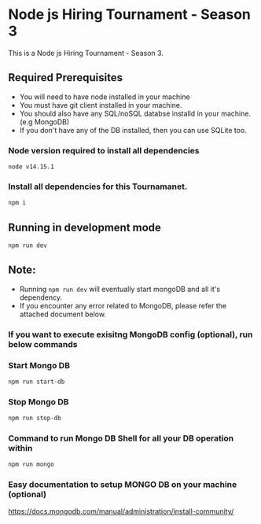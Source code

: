 #  Node js Hiring Tournament - Season 3

This is a Node js Hiring Tournament - Season 3. 

## Required Prerequisites

-   You will need to have node installed in your machine
-   You must have git client installed in your machine.
-   You should also have any SQL/noSQL databse installd in your machine. (e.g MongoDB)
-   If you don't have any of the DB installed, then you can use SQLite too.

### Node version required to install all dependencies

```
node v14.15.1 
```

### Install all dependencies for this Tournamanet.

```bash
npm i
```

## Running in development mode

```bash
npm run dev
```

## Note:

-   Running `npm run dev` will eventually start mongoDB and all it's dependency.
-   If you encounter any error related to MongoDB, please refer the attached document below.

### If you want to execute exisitng MongoDB config (optional), run below commands

### Start Mongo DB

```bash
npm run start-db
```

### Stop Mongo DB

```bash
npm run stop-db
```
### Command to run Mongo DB Shell for all your DB operation within

```bash
npm run mongo
```

### Easy documentation to setup MONGO DB on your machine (optional)

<https://docs.mongodb.com/manual/administration/install-community/>
